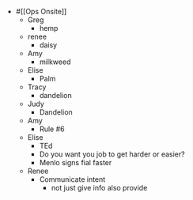 - #[[Ops Onsite]]
	- Greg
		- hemp
	- renee
		- daisy
	- Amy
		- milkweed
	- Elise
		- Palm
	- Tracy
		- dandelion
	- Judy
		- Dandelion
	- Amy
		- Rule #6
	- Elise
		- TEd
		- Do you want you job to get harder or easier?
		- Menlo signs fial faster
	- Renee
		- Communicate intent
			- not just give info also provide